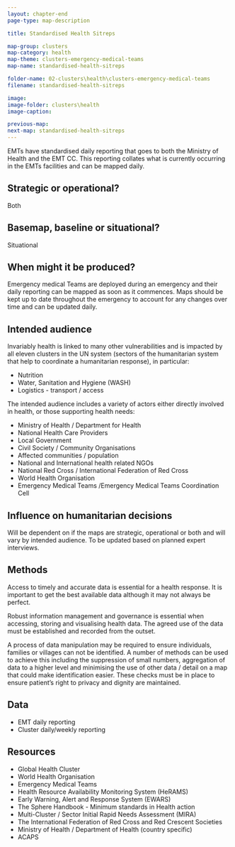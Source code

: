 ```yaml
---
layout: chapter-end
page-type: map-description

title: Standardised Health Sitreps

map-group: clusters
map-category: health
map-theme: clusters-emergency-medical-teams
map-name: standardised-health-sitreps

folder-name: 02-clusters\health\clusters-emergency-medical-teams
filename: standardised-health-sitreps

image: 
image-folder: clusters\health
image-caption: 

previous-map: 
next-map: standardised-health-sitreps
---
```


EMTs have standardised daily reporting that goes to both the Ministry of Health and the EMT CC. This reporting collates what is currently occurring in the EMTs facilities and can be mapped daily.

## Strategic or operational? 

Both

## Basemap, baseline or situational? 

Situational

## When might it be produced? 

Emergency medical Teams are deployed during an emergency and their daily reporting can be mapped as soon as it commences. Maps should be kept up to date throughout the emergency to account for any changes over time and can be updated daily.

## Intended audience 

Invariably health is linked to many other vulnerabilities and is impacted by all eleven clusters in the UN system \(sectors of the humanitarian system that help to coordinate a humanitarian response\), in particular:

* Nutrition
* Water, Sanitation and Hygiene \(WASH\)
* Logistics - transport / access

The intended audience includes a variety of actors either directly involved in health, or those supporting health needs:

* Ministry of Health / Department for Health
* National Health Care Providers
* Local Government
* Civil Society / Community Organisations
* Affected communities / population
* National and International health related NGOs
* National Red Cross / International Federation of Red Cross
* World Health Organisation
* Emergency Medical Teams /Emergency Medical Teams Coordination Cell

## Influence on humanitarian decisions 

Will be dependent on if the maps are strategic, operational or both and will vary by intended audience. To be updated based on planned expert interviews.

## Methods

Access to timely and accurate data is essential for a health response. It is important to get the best available data although it may not always be perfect.

Robust information management and governance is essential when accessing, storing and visualising health data. The agreed use of the data must be established and recorded from the outset.

A process of data manipulation may be required to ensure individuals, families or villages can not be identified. A number of methods can be used to achieve this including the suppression of small numbers, aggregation of data to a higher level and minimising the use of other data / detail on a map that could make identification easier. These checks must be in place to ensure patient’s right to privacy and dignity are maintained.

## Data

* EMT daily reporting
* Cluster daily/weekly reporting

## Resources

* Global Health Cluster
* World Health Organisation
* Emergency Medical Teams
* Health Resource Availability Monitoring System \(HeRAMS\)
* Early Warning, Alert and Response System \(EWARS\)
* The Sphere Handbook - Minimum standards in Health action
* Multi-Cluster / Sector Initial Rapid Needs Assessment \(MIRA\)
* The International Federation of Red Cross and Red Crescent Societies
* Ministry of Health / Department of Health \(country specific\)
* ACAPS

